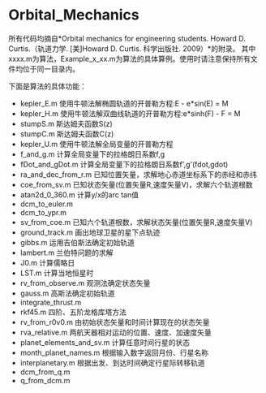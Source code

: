 Orbital_Mechanics
=================

所有代码均摘自*Orbital mechanics for engineering students. Howard D. Curtis.（轨道力学. [美]Howard D. Curtis. 科学出版社. 2009）*的附录。
其中xxxx.m为算法，Example_x_xx.m为算法的具体算例。使用时请注意保持所有文件均位于同一目录内。

下面是算法的具体功能：
* kepler_E.m 使用牛顿法解椭圆轨道的开普勒方程:E - e*sin(E) = M 
* kepler_H.m 使用牛顿法解双曲线轨道的开普勒方程:e*sinh(F) - F = M
* stumpS.m 斯达姆夫函数S(z)
* stumpC.m 斯达姆夫函数C(z)
* kepler_U.m 使用牛顿法解全局变量的开普勒方程
* f_and_g.m 计算全局变量下的拉格朗日系数f,g
* fDot_and_gDot.m 计算全局变量下的拉格朗日系数f',g'(fdot,gdot)
* ra_and_dec_from_r.m 已知位置矢量，求解地心赤道坐标系下的赤经和赤纬
* coe_from_sv.m 已知状态矢量(位置矢量R,速度矢量V)，求解六个轨道根数
* atan2d_0_360.m 计算y/x的arc tan值
* dcm_to_euler.m 
* dcm_to_ypr.m
* sv_from_coe.m 已知六个轨道根数，求解状态矢量(位置矢量R,速度矢量V)
* ground_track.m 画出地球卫星的星下点轨迹
* gibbs.m 运用吉伯斯法确定初始轨道
* lambert.m 兰伯特问题的求解
* J0.m 计算儒略日
* LST.m 计算当地恒星时
* rv_from_observe.m 观测法确定状态矢量
* gauss.m 高斯法确定初始轨道
* integrate_thrust.m
* rkf45.m 四阶、五阶龙格库塔方法
* rv_from_r0v0.m 由初始状态矢量和时间计算现在的状态矢量
* rva_relative.m 两航天器相对运动的位置、速度、加速度矢量
* planet_elements_and_sv.m 计算任意时间行星的状态
* month_planet_names.m 根据输入数字返回月份、行星名称
* interplanetary.m 根据出发、到达时间确定行星际转移轨道
* dcm_from_q.m 
* q_from_dcm.m
